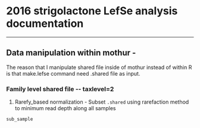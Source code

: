#                               2016 strigolactone LefSe analysis documentation
-----------------

## Data manipulation within mothur -
The reason that I manipulate shared file inside of mothur instead of within R is that make.lefse command need .shared file as input.

### Family level shared file -- taxlevel=2

1. Rarefy\_based normalization - Subset ``.shared`` using rarefaction method to minimum read depth along all samples 

``sub_sample``

```

```
